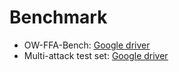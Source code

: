 # Benchmark
* OW-FFA-Bench: [<u>Google driver</u>](https://drive.google.com/file/d/1867ZKwFCh_OLm-uUsiIiI9RjrUv0JMZX/view?usp=drive_link)
* Multi-attack test set: [<u>Google driver</u>](https://drive.google.com/file/d/1H9sPyqPzoXbFTkAVdaewIxDwMYlcZj53/view?usp=drive_link)

